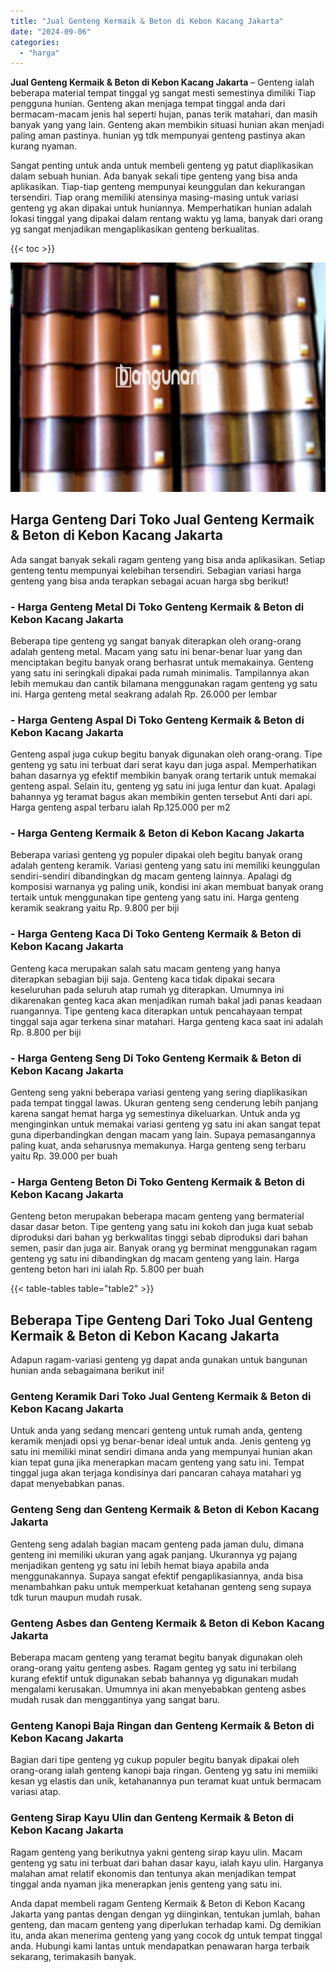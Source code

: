 ```yaml
---
title: "Jual Genteng Kermaik & Beton di Kebon Kacang Jakarta"
date: "2024-09-06"
categories: 
  - "harga"
---
```


**Jual Genteng Kermaik & Beton di Kebon Kacang Jakarta** – Genteng ialah beberapa material tempat tinggal yg sangat mesti semestinya dimiliki Tiap pengguna hunian. Genteng akan menjaga tempat tinggal anda dari bermacam-macam jenis hal seperti hujan, panas terik matahari, dan masih banyak yang yang lain. Genteng akan membikin situasi hunian akan menjadi paling aman pastinya. hunian yg tdk mempunyai genteng pastinya akan kurang nyaman.

Sangat penting untuk anda untuk membeli genteng yg patut diaplikasikan dalam sebuah hunian. Ada banyak sekali tipe genteng yang bisa anda aplikasikan. Tiap-tiap genteng mempunyai keunggulan dan kekurangan tersendiri. Tiap orang memiliki atensinya masing-masing untuk variasi genteng yg akan dipakai untuk huniannya. Memperhatikan hunian adalah lokasi tinggal yang dipakai dalam rentang waktu yg lama, banyak dari orang yg sangat menjadikan mengaplikasikan genteng berkualitas.

{{< toc >}}

![Jual Genteng Kermaik & Beton di Kebon Kacang Jakarta](/images/genteng-minimalis-murah13.png)

## Harga Genteng Dari Toko Jual Genteng Kermaik & Beton di Kebon Kacang Jakarta

Ada sangat banyak sekali ragam genteng yang bisa anda aplikasikan. Setiap genteng tentu mempunyai kelebihan tersendiri. Sebagian variasi harga genteng yang bisa anda terapkan sebagai acuan harga sbg berikut!

### \- Harga Genteng Metal Di Toko Genteng Kermaik & Beton di Kebon Kacang Jakarta

Beberapa tipe genteng yg sangat banyak diterapkan oleh orang-orang adalah genteng metal. Macam yang satu ini benar-benar luar yang dan menciptakan begitu banyak orang berhasrat untuk memakainya. Genteng yang satu ini seringkali dipakai pada rumah minimalis. Tampilannya akan lebih memukau dan cantik bilamana menggunakan ragam genteng yg satu ini. Harga genteng metal seakrang adalah Rp. 26.000 per lembar

### \- Harga Genteng Aspal Di Toko Genteng Kermaik & Beton di Kebon Kacang Jakarta

Genteng aspal juga cukup begitu banyak digunakan oleh orang-orang. Tipe genteng yg satu ini terbuat dari serat kayu dan juga aspal. Memperhatikan bahan dasarnya yg efektif membikin banyak orang tertarik untuk memakai genteng aspal. Selain itu, genteng yg satu ini juga lentur dan kuat. Apalagi bahannya yg teramat bagus akan membikin genten tersebut Anti dari api. Harga genteng aspal terbaru ialah Rp.125.000 per m2

### \- Harga Genteng Kermaik & Beton di Kebon Kacang Jakarta

Beberapa variasi genteng yg populer dipakai oleh begitu banyak orang adalah genteng keramik. Variasi genteng yang satu ini memiliki keunggulan sendiri-sendiri dibandingkan dg macam genteng lainnya. Apalagi dg komposisi warnanya yg paling unik, kondisi ini akan membuat banyak orang tertaik untuk menggunakan tipe genteng yang satu ini. Harga genteng keramik seakrang yaitu Rp. 9.800 per biji

### \- Harga Genteng Kaca Di Toko Genteng Kermaik & Beton di Kebon Kacang Jakarta

Genteng kaca merupakan salah satu macam genteng yang hanya diterapkan sebagian biji saja. Genteng kaca tidak dipakai secara keseluruhan pada seluruh atap rumah yg diterapkan. Umumnya ini dikarenakan genteg kaca akan menjadikan rumah bakal jadi panas keadaan ruangannya. Tipe genteng kaca diterapkan untuk pencahayaan tempat tinggal saja agar terkena sinar matahari. Harga genteng kaca saat ini adalah Rp. 8.800 per biji

### \- Harga Genteng Seng Di Toko Genteng Kermaik & Beton di Kebon Kacang Jakarta

Genteng seng yakni beberapa variasi genteng yang sering diaplikasikan pada tempat tinggal lawas. Ukuran genteng seng cenderung lebih panjang karena sangat hemat harga yg semestinya dikeluarkan. Untuk anda yg menginginkan untuk memakai variasi genteng yg satu ini akan sangat tepat guna diperbandingkan dengan macam yang lain. Supaya pemasangannya paling kuat, anda seharusnya memakunya. Harga genteng seng terbaru yaitu Rp. 39.000 per buah

### \- Harga Genteng Beton Di Toko Genteng Kermaik & Beton di Kebon Kacang Jakarta

Genteng beton merupakan beberapa macam genteng yang bermaterial dasar dasar beton. Tipe genteng yang satu ini kokoh dan juga kuat sebab diproduksi dari bahan yg berkwalitas tinggi sebab diproduksi dari bahan semen, pasir dan juga air. Banyak orang yg berminat menggunakan ragam genteng yg satu ini dibandingkan dg macam genteng yang lain. Harga genteng beton hari ini ialah Rp. 5.800 per buah

{{< table-tables table="table2" >}}

## Beberapa Tipe Genteng Dari Toko Jual Genteng Kermaik & Beton di Kebon Kacang Jakarta

Adapun ragam-variasi genteng yg dapat anda gunakan untuk bangunan hunian anda sebagaimana berikut ini!

### Genteng Keramik Dari Toko Jual Genteng Kermaik & Beton di Kebon Kacang Jakarta

Untuk anda yang sedang mencari genteng untuk rumah anda, genteng keramik menjadi opsi yg benar-benar ideal untuk anda. Jenis genteng yg satu ini memiliki minat sendiri dimana anda yang mempunyai hunian akan kian tepat guna jika menerapkan macam genteng yang satu ini. Tempat tinggal juga akan terjaga kondisinya dari pancaran cahaya matahari yg dapat menyebabkan panas.

### Genteng Seng dan Genteng Kermaik & Beton di Kebon Kacang Jakarta

Genteng seng adalah bagian macam genteng pada jaman dulu, dimana genteng ini memiliki ukuran yang agak panjang. Ukurannya yg pajang menjadikan genteng yg satu ini lebih hemat biaya apabila anda menggunakannya. Supaya sangat efektif pengaplikasiannya, anda bisa menambahkan paku untuk memperkuat ketahanan genteng seng supaya tdk turun maupun mudah rusak.

### Genteng Asbes dan Genteng Kermaik & Beton di Kebon Kacang Jakarta

Beberapa macam genteng yang teramat begitu banyak digunakan oleh orang-orang yaitu genteng asbes. Ragam genteg yg satu ini terbilang kurang efektif untuk digunakan sebab bahannya yg digunakan mudah mengalami kerusakan. Umumnya ini akan menyebabkan genteng asbes mudah rusak dan menggantinya yang sangat baru.

### Genteng Kanopi Baja Ringan dan Genteng Kermaik & Beton di Kebon Kacang Jakarta

Bagian dari tipe genteng yg cukup populer begitu banyak dipakai oleh orang-orang ialah genteng kanopi baja ringan. Genteng yg satu ini memiiki kesan yg elastis dan unik, ketahanannya pun teramat kuat untuk bermacam variasi atap.

### Genteng Sirap Kayu Ulin dan Genteng Kermaik & Beton di Kebon Kacang Jakarta

Ragam genteng yang berikutnya yakni genteng sirap kayu ulin. Macam genteng yg satu ini terbuat dari bahan dasar kayu, ialah kayu ulin. Harganya malahan amat relatif ekonomis dan tentunya akan menjadikan tempat tinggal anda nyaman jika menerapkan jenis genteng yang satu ini.

Anda dapat membeli ragam Genteng Kermaik & Beton di Kebon Kacang Jakarta yang pantas dengan dengan yg diinginkan, tentukan jumlah, bahan genteng, dan macam genteng yang diperlukan terhadap kami. Dg demikian itu, anda akan menerima genteng yang yang cocok dg untuk tempat tinggal anda. Hubungi kami lantas untuk mendapatkan penawaran harga terbaik sekarang, terimakasih banyak.
